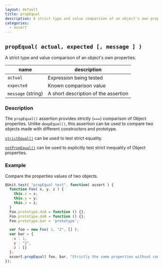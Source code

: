 ```yaml
---
layout: default
title: propEqual
description: A strict type and value comparison of an object's own properties.
categories:
  - assert
---
```


## `propEqual( actual, expected [, message ] )`

A strict type and value comparison of an object's own properties.

| name               | description                          |
|--------------------|--------------------------------------|
| `actual`           | Expression being tested              |
| `expected`         | Known comparison value               |
| `message` (string) | A short description of the assertion |

### Description

The `propEqual()` assertion provides strictly (`===`) comparison of Object properties. Unlike `deepEqual()`, this assertion can be used to compare two objects made with different constructors and prototype.

[`strictEqual()`](/api/assert/strictEqual/) can be used to test strict equality.

[`notPropEqual()`](/api/assert/notPropEqual/) can be used to explicitly test strict inequality of Object properties.

### Example

Compare the properties values of two objects.

```js
QUnit.test( "propEqual test", function( assert ) {
  function Foo( x, y, z ) {
    this.x = x;
    this.y = y;
    this.z = z;
  }
  Foo.prototype.doA = function () {};
  Foo.prototype.doB = function () {};
  Foo.prototype.bar = 'prototype';

  var foo = new Foo( 1, "2", [] );
  var bar = {
    x : 1,
    y : "2",
    z : []
  };
  assert.propEqual( foo, bar, "Strictly the same properties without comparing objects constructors." );
});
```
